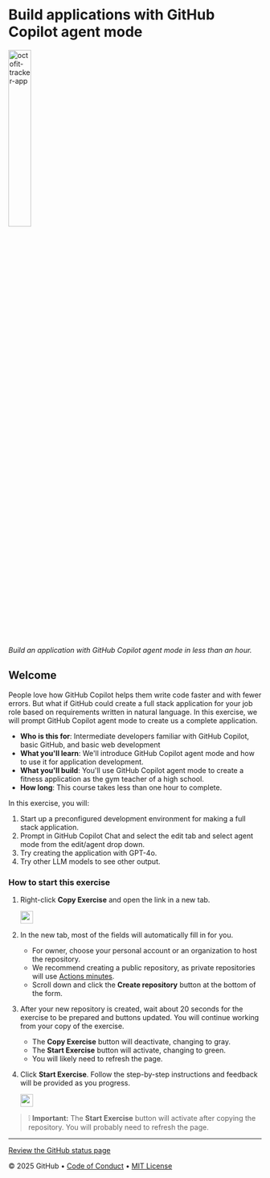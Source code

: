 # Build applications with GitHub Copilot agent mode

<!-- ![](https://github.com/sharwren/skills-build-applications-w-copilot-agent-mode/actions/workflows/0-start-course.yml/badge.svg?branch=main) -->
<img src="https://github.com/user-attachments/assets/8c45e716-1d95-473b-8923-dbbbf0f924b2" alt="octofit-tracker-app" width="30%" height="30%"/>

_Build an application with GitHub Copilot agent mode in less than an hour._

## Welcome

People love how GitHub Copilot helps them write code faster and with fewer errors.
But what if GitHub could create a full stack application for your job role based on requirements
written in natural language.
In this exercise, we will prompt GitHub Copilot agent mode to create us a complete application.

- **Who is this for**: Intermediate developers familiar with GitHub Copilot, basic GitHub, and basic web development
- **What you'll learn**: We'll introduce GitHub Copilot agent mode and how to use it for application development.
- **What you'll build**: You'll use GitHub Copilot agent mode to create a fitness application as the gym teacher of a high school.
- **How long**: This course takes less than one hour to complete.

In this exercise, you will:

1. Start up a preconfigured development environment for making a full stack application.
2. Prompt in GitHub Copilot Chat and select the edit tab and select agent mode from the edit/agent drop down.
3. Try creating the application with GPT-4o.
4. Try other LLM models to see other output.

### How to start this exercise

1. Right-click **Copy Exercise** and open the link in a new tab.

   <a id="copy-exercise">
      <img src="https://img.shields.io/badge/📠_Copy_Exercise-AAA" height="25pt"/>
   </a>

2. In the new tab, most of the fields will automatically fill in for you.

   - For owner, choose your personal account or an organization to host the repository.
   - We recommend creating a public repository, as private repositories will use [Actions minutes](https://docs.github.chttps://github.com/sharwren/skills-build-applications-w-copilot-agent-mode/billing/managing-billing-for-github-actions/about-billing-for-github-actions).
   - Scroll down and click the **Create repository** button at the bottom of the form.

3. After your new repository is created, wait about 20 seconds for the exercise to be prepared and buttons updated. You will continue working from your copy of the exercise.

   - The **Copy Exercise** button will deactivate, changing to gray.
   - The **Start Exercise** button will activate, changing to green.
   - You will likely need to refresh the page.

4. Click **Start Exercise**. Follow the step-by-step instructions and feedback will be provided as you progress.

   <a id="start-exercise" href="https://github.com/sharwren/skills-build-applications-w-copilot-agent-mode/issues/1">
      <img src="https://img.shields.io/badge/🚀_Start_Exercise-008000" height="25pt"/>
   </a>

> ❕ **Important:** The **Start Exercise** button will activate after copying the repository. You will probably need to refresh the page.

---

[Review the GitHub status page](https://www.githubstatus.com/)

&copy; 2025 GitHub &bull; [Code of Conduct](https://www.contributor-covenant.org/version/2/1/code_of_conduct/code_of_conduct.md) &bull; [MIT License](https://gh.io/mit)
